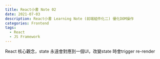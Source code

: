```yaml
---
title: React小書 Note 02
date: 2021-07-03
description: React小書 Learning Note (前端組件化二) 優化DOM操作
categories: Frontend
tags: 
  - React
  - JS Framework
---
```

React 核心觀念，state 永遠會對應到一個UI，改變state 時會trigger re-render